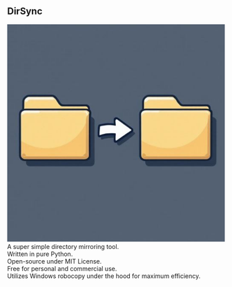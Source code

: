 ## DirSync
![DirSync](DirSync_Small.jpg)  
A super simple directory mirroring tool.  
Written in pure Python.  
Open-source under MIT License.  
Free for personal and commercial use.  
Utilizes Windows robocopy under the hood for maximum efficiency.
